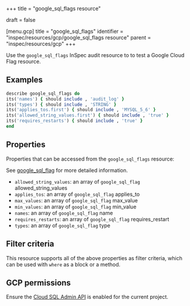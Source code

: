 +++
title = "google_sql_flags resource"

draft = false


[menu.gcp]
title = "google_sql_flags"
identifier = "inspec/resources/gcp/google_sql_flags resource"
parent = "inspec/resources/gcp"
+++

Use the `google_sql_flags` InSpec audit resource to to test a Google Cloud Flag resource.

## Examples

```ruby
describe google_sql_flags do
its('names') { should include , 'audit_log' }
its('types') { should include , 'STRING' }
its('applies_tos.first') { should include , 'MYSQL_5_6' }
its('allowed_string_values.first') { should include , 'true' }
its('requires_restarts') { should include , 'true' }
end
```

## Properties

Properties that can be accessed from the `google_sql_flags` resource:

See [google_sql_flag](google_sql_flag) for more detailed information.

  * `allowed_string_values`: an array of `google_sql_flag` allowed_string_values
  * `applies_tos`: an array of `google_sql_flag` applies_to
  * `max_values`: an array of `google_sql_flag` max_value
  * `min_values`: an array of `google_sql_flag` min_value
  * `names`: an array of `google_sql_flag` name
  * `requires_restarts`: an array of `google_sql_flag` requires_restart
  * `types`: an array of `google_sql_flag` type

## Filter criteria

This resource supports all of the above properties as filter criteria, which can be used
with `where` as a block or a method.

## GCP permissions

Ensure the [Cloud SQL Admin API](https://console.cloud.google.com/apis/library/sqladmin.googleapis.com/) is enabled for the current project.
